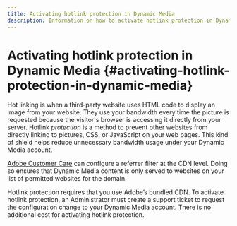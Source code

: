 ```yaml
---
title: Activating hotlink protection in Dynamic Media
description: Information on how to activate hotlink protection in Dynamic Media.
---
```


# Activating hotlink protection in Dynamic Media {#activating-hotlink-protection-in-dynamic-media}

Hot linking is when a third-party website uses HTML code to display an image from your website. They use your bandwidth every time the picture is requested because the visitor's browser is accessing it directly from your server. Hotlink *protection* is a method to prevent other websites from directly linking to pictures, CSS, or JavaScript on your web pages. This kind of shield helps reduce unnecessary bandwidth usage under your Dynamic Media account.

[Adobe Customer Care](https://helpx.adobe.com/support.html) can configure a referrer filter at the CDN level. Doing so ensures that Dynamic Media content is only served to websites on your list of permitted websites for the domain.

Hotlink protection requires that you use Adobe’s bundled CDN. To activate hotlink protection, an Administrator must create a support ticket to request the configuration change to your Dynamic Media account. There is no additional cost for activating hotlink protection.
